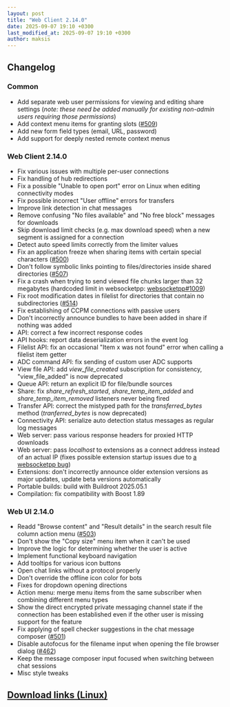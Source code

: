 ```yaml
---
layout: post
title: "Web Client 2.14.0"
date: 2025-09-07 19:10 +0300
last_modified_at: 2025-09-07 19:10 +0300
author: maksis
---
```


<!--more-->

## Changelog

### Common

- Add separate web user permissions for viewing and editing share settings (*note: these need be added manually for existing non-admin users requiring those permissions*)
- Add context menu items for granting slots ([#509](https://github.com/airdcpp-web/airdcpp-webclient/issues/509))
- Add new form field types (email, URL, password)
- Add support for deeply nested remote context menus

### Web Client 2.14.0

- Fix various issues with multiple per-user connections
- Fix handling of hub redirections
- Fix a possible "Unable to open port" error on Linux when editing connectivity modes
- Fix possible incorrect "User offline" errors for transfers
- Improve link detection in chat messages
- Remove confusing "No files available" and "No free block" messages for downloads
- Skip download limit checks (e.g. max download speed) when a new segment is assigned for a connection
- Detect auto speed limits correctly from the limiter values
- Fix an application freeze when sharing items with certain special characters ([#500](https://github.com/airdcpp-web/airdcpp-webclient/issues/500))
- Don't follow symbolic links pointing to files/directories inside shared directories ([#507](https://github.com/airdcpp-web/airdcpp-webclient/issues/507))
- Fix a crash when trying to send viewed file chunks larger than 32 megabytes (hardcoded limit in websocketpp: [websocketpp#1009](https://github.com/zaphoyd/websocketpp/issues/1009))
- Fix root modification dates in filelist for directories that contain no subdirectories ([#514](https://github.com/airdcpp-web/airdcpp-webclient/issues/514))
- Fix establishing of CCPM connections with passive users
- Don't incorrectly announce bundles to have been added in share if nothing was added
- API: correct a few incorrect response codes
- API hooks: report data deserialization errors in the event log
- Filelist API: fix an occasional "Item x was not found" error when calling a filelist item getter
- ADC command API: fix sending of custom user ADC supports
- View file API: add *view_file_created* subscription for consistency, "view_file_added" is now deprecated
- Queue API: return an explicit ID for file/bundle sources
- Share: fix *share_refresh_started*, *share_temp_item_added* and *share_temp_item_removed* listeners never being fired
- Transfer API: correct the mistyped path for the *transferred_bytes* method (*tranferred_bytes* is now deprecated)
- Connectivity API: serialize auto detection status messages as regular log messages
- Web server: pass various response headers for proxied HTTP downloads
- Web server: pass *localhost* to extensions as a connect address instead of an actual IP (fixes possible extension startup issues due to [a websocketpp bug](https://github.com/zaphoyd/websocketpp/pull/879))
- Extensions: don't incorrectly announce older extension versions as major updates, update beta versions automatically
- Portable builds: build with Buildroot 2025.05.1
- Compilation: fix compatibility with Boost 1.89

### Web UI 2.14.0

- Readd "Browse content" and "Result details" in the search result file column action menu ([#503](https://github.com/airdcpp-web/airdcpp-webclient/issues/503))
- Don't show the "Copy size" menu item when it can't be used
- Improve the logic for determining whether the user is active
- Implement functional keyboard navigation
- Add tooltips for various icon buttons
- Open chat links without a protocol properly
- Don't override the offline icon color for bots
- Fixes for dropdown opening directions
- Action menu: merge menu items from the same subscriber when combining different menu types
- Show the direct encrypted private messaging channel state if the connection has been established even if the other user is missing support for the feature
- Fix applying of spell checker suggestions in the chat message composer ([#501](https://github.com/airdcpp-web/airdcpp-webclient/issues/501))
- Disable autofocus for the filename input when opening the file browser dialog ([#462](https://github.com/airdcpp-web/airdcpp-webclient/issues/462))
- Keep the message composer input focused when switching between chat sessions
- Misc style tweaks

## [Download links (Linux)](/docs/installation/linux-binaries.html)

